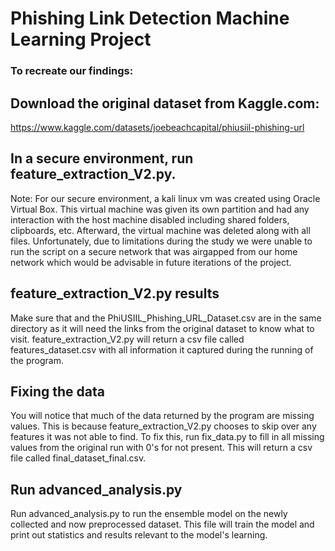 # Phishing Link Detection Machine Learning Project

### To recreate our findings:
## Download the original dataset from Kaggle.com: 
https://www.kaggle.com/datasets/joebeachcapital/phiusiil-phishing-url
## In a secure environment, run feature_extraction_V2.py.
   Note: For our secure environment, a kali linux vm was created using Oracle Virtual Box. This virtual machine was given its own partition and had any interaction with the host machine disabled including shared folders, clipboards, etc. Afterward, the virtual machine was deleted along with all files. Unfortunately, due to limitations during the study we were unable to run the script on a secure network that was airgapped from our home network which would be advisable in future iterations of the project.
   
## feature_extraction_V2.py results
Make sure that and the PhiUSIIL_Phishing_URL_Dataset.csv are in the same directory as it will need the links from the original dataset to know what to visit. feature_extraction_V2.py will return a csv file called features_dataset.csv with all information it captured during the running of the program.

## Fixing the data
You will notice that much of the data returned by the program are missing values. This is because feature_extraction_V2.py chooses to skip over any features it was not able to find. To fix this, run fix_data.py to fill in all missing values from the original run with 0's for not present. This will return a csv file called final_dataset_final.csv.

## Run advanced_analysis.py
Run advanced_analysis.py to run the ensemble model on the newly collected and now preprocessed dataset. This file will train the model and print out statistics and results relevant to the model's learning.